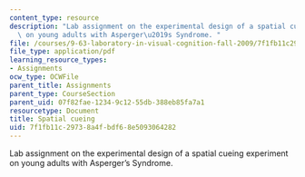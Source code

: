 ```yaml
---
content_type: resource
description: "Lab assignment on the experimental design of a spatial cueing experiment\
  \ on young adults with Asperger\u2019s Syndrome. "
file: /courses/9-63-laboratory-in-visual-cognition-fall-2009/7f1fb11c29738a4fbdf68e5093064282_MIT9_63F09_assn06.pdf
file_type: application/pdf
learning_resource_types:
- Assignments
ocw_type: OCWFile
parent_title: Assignments
parent_type: CourseSection
parent_uid: 07f82fae-1234-9c12-55db-388eb85fa7a1
resourcetype: Document
title: Spatial cueing
uid: 7f1fb11c-2973-8a4f-bdf6-8e5093064282
---
```

Lab assignment on the experimental design of a spatial cueing experiment on young adults with Asperger’s Syndrome. 

